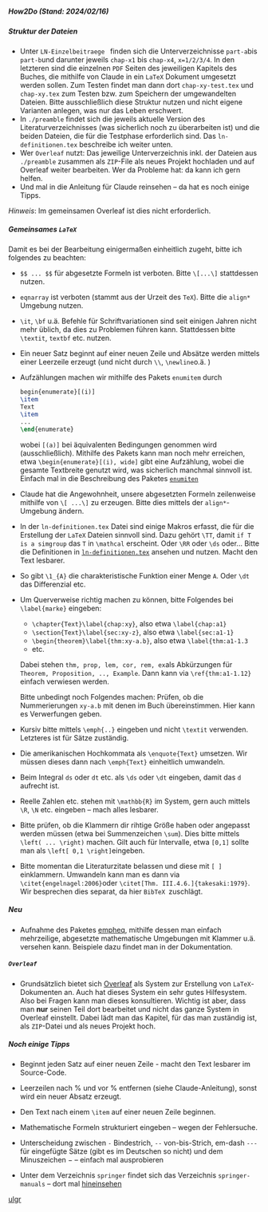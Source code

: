 ##### How2Do (Stand: 2024/02/16)

##### Struktur der Dateien

- Unter `LN-Einzelbeitraege ` finden sich die Unterverzeichnisse `part-a`bis `part-b`und darunter jeweils `chap-x1` bis `chap-x4`, `x=1/2/3/4`. In den letzteren sind die einzelnen `PDF` Seiten des jeweiligen Kapitels des Buches, die mithilfe von Claude in ein `LaTeX` Dokument umgesetzt werden sollen. Zum Testen findet man dann dort `chap-xy-test.tex` und `chap-xy.tex` zum Testen bzw. zum Speichern der umgewandelten Dateien. Bitte ausschließlich diese Struktur nutzen und nicht eigene Varianten anlegen, was nur das Leben erschwert.
- In `./preamble` findet sich die jeweils aktuelle Version des Literaturverzeichnisses (was sicherlich noch zu überarbeiten ist) und die beiden Dateien, die für die Testphase erforderlich sind. Das `ln-definitionen.tex` beschreibe ich weiter unten. 
- Wer `Overleaf` nutzt: Das jeweilige Unterverzeichnis inkl. der Dateien aus `./preamble` zusammen als `ZIP`-File als neues Projekt hochladen und auf Overleaf weiter bearbeiten. Wer da Probleme hat: da kann ich gern helfen. 
- Und mal in die Anleitung für Claude reinsehen – da hat es noch einige Tipps. 

*Hinweis*: Im gemeinsamen Overleaf ist dies nicht erforderlich.

##### Gemeinsames `LaTeX`

Damit es bei der Bearbeitung einigermaßen einheitlich zugeht, bitte ich folgendes zu beachten: 

- `$$ ... $$` für abgesetzte Formeln ist verboten. Bitte `\[...\]` stattdessen nutzen.

- `eqnarray` ist verboten (stammt aus der Urzeit des `TeX`). Bitte die `align*` Umgebung nutzen.

- `\it`, `\bf` u.ä. Befehle für Schriftvariationen sind seit einigen Jahren nicht mehr üblich, da dies zu Problemen führen kann. Stattdessen bitte `\textit`, `textbf` etc. nutzen.

- Ein neuer Satz beginnt auf einer neuen Zeile und Absätze werden mittels einer Leerzeile erzeugt (und nicht durch `\\`, `\newline`o.ä. )

- Aufzählungen machen wir mithilfe des Pakets `enumitem` durch 
	```latex
  begin{enumerate}[(i)]
  \item
  Text
  \item
  ...
  \end{enumerate}
  ```
	wobei `[(a)]` bei äquivalenten Bedingungen genommen wird (ausschließlich). Mithilfe des Pakets kann man noch mehr erreichen, etwa `\begin{enumerate}[(i), wide]` gibt eine Aufzählung, wobei die gesamte Textbreite genutzt wird, was sicherlich manchmal sinnvoll ist. Einfach mal in die Beschreibung des Paketes [`enumiten`](https://ctan.org/pkg/translation-enumitem-de)
	
- Claude hat die Angewohnheit, unsere abgesetzten Formeln zeilenweise mithilfe von `\[ ...\]` zu erzeugen. Bitte dies mittels der `align*`-Umgebung ändern.

- In der `ln-definitionen.tex` Datei sind einige Makros erfasst, die für die Erstellung der `LaTeX` Dateien sinnvoll sind. Dazu gehört `\TT`, damit `if T is a simgroup`  das `T` in `\mathcal` erscheint. Oder `\RR` oder `\ds` oder... Bitte die Definitionen in [`ln-definitionen.tex`](https://github.com/ugroh/AGFA-LN-POS/tree/main/author-test/preamble) ansehen und nutzen. Macht den Text lesbarer.

- So gibt `\1_{A}` die charakteristische Funktion einer Menge `A`. Oder `\dt` das Differenzial etc.

- Um Querverweise richtig machen zu können, bitte Folgendes bei `\label{marke}` eingeben:

  - `\chapter{Text}\label{chap:xy}`, also etwa `\label{chap:a1}`
  - `\section{Text}\label{sec:xy-z}`, also etwa `\label{sec:a1-1}`
  - `\begin{theorem}\label{thm:xy-a.b}`, also etwa `\label{thm:a1-1.3`
  - etc.

  Dabei stehen `thm, prop, lem, cor, rem, ex`als Abkürzungen für `Theorem, Proposition, .., Example`. Dann kann via `\ref{thm:a1-1.12}` einfach verwiesen werden. 

  Bitte unbedingt noch Folgendes machen: Prüfen, ob die Nummerierungen `xy-a.b` mit denen im Buch übereinstimmen. Hier kann es Verwerfungen geben. 

- Kursiv bitte mittels `\emph{..}` eingeben und nicht `\textit` verwenden. Letzteres ist für Sätze zuständig.

- Die amerikanischen Hochkommata als `\enquote{Text}` umsetzen. Wir müssen dieses dann nach `\emph{Text}` einheitlich umwandeln. 

- Beim Integral `ds` oder `dt` etc. als `\ds` oder `\dt` eingeben, damit das `d` aufrecht ist. 

- Reelle Zahlen etc. stehen mit `\mathbb{R}` im System, gern auch mittels `\R`, `\N` etc. eingeben – mach alles lesbarer.

- Bitte prüfen, ob die Klammern dir rihtige Größe haben oder angepasst werden müssen (etwa bei Summenzeichen `\sum`). Dies bitte mittels `\left( ... \right)` machen. Gilt auch für Intervalle, etwa `[0,1]` sollte man als `\left[ 0,1 \right]`eingeben. 

- Bitte momentan die Literaturzitate belassen und diese mit `[ ]` einklammern. Umwandeln kann man es dann via `\citet{engelnagel:2006}`oder `\citet[Thm. III.4.6.]{takesaki:1979}`. Wir besprechen dies separat, da hier `BibTeX `zuschlägt.

##### Neu

- Aufnahme des Paketes [empheq](https://ctan.org/pkg/empheq), mithilfe dessen man einfach mehrzeilige, abgesetzte mathematische Umgebungen mit Klammer u.ä. versehen kann. Beispiele dazu findet man in der Dokumentation.

##### `Overleaf`

- Grundsätzlich bietet sich [Overleaf](https://www.overleaf.com/) als System zur Erstellung von `LaTeX`-Dokumenten an. Auch hat dieses System ein sehr gutes Hilfesystem. Also bei Fragen kann man dieses konsultieren. Wichtig ist aber, dass man **nur** seinen Teil dort bearbeitet und nicht das ganze System in Overleaf einstellt. Dabei lädt man das Kapitel, für das man zuständig ist, als `ZIP`-Datei und als neues Projekt hoch. 

##### Noch einige Tipps

- Beginnt jeden Satz auf einer neuen Zeile - macht den Text lesbarer im Source-Code.

- Leerzeilen nach % und vor % entfernen (siehe Claude-Anleitung), sonst wird ein neuer Absatz erzeugt.

- Den Text nach einem `\item` auf einer neuen Zeile beginnen.

- Mathematische Formeln strukturiert eingeben – wegen der Fehlersuche.

- Unterscheidung zwischen `-` Bindestrich, `--` von-bis-Strich, em-dash `---` für eingefügte Sätze (gibt es im Deutschen so nicht) und dem Minuszeichen $-$ – einfach mal ausprobieren

- Unter dem Verzeichnis `springer` findet sich das Verzeichnis `springer-manuals` – dort mal [hineinsehen](https://github.com/ugroh/AGFA-LN-POS/tree/main/springer/springer-manuals)

[ulgr](ulgr@math.uni-tuebingen.de)






